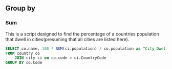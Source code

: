 ## Group by
### Sum
This is a script designed to find the percentage of a countries population that dwell in cities(presuming that all cities are listed here).

``` sql
SELECT co.name, 100 * SUM(ci.population) / co.population as "City Dwelling Percentage"  
FROM country co  
    JOIN city ci on co.code = ci.CountryCode  
GROUP BY co.Code  
``` 